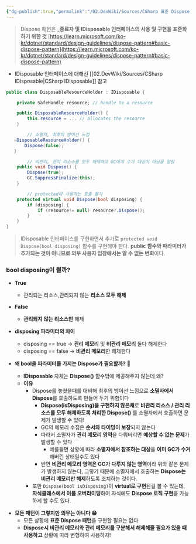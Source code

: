 ```yaml
---
{"dg-publish":true,"permalink":"/02.DevWiki/Sources/CSharp 표준 Dispose 패턴/"}
---
```



> Dispose 패턴은 _**종료자 및 IDisposable 인터페이스의 사용 및 구현을 표준화하기 위한 것**
> [https://learn.microsoft.com/ko-kr/dotnet/standard/design-guidelines/dispose-pattern#basic-dispose-pattern](https://learn.microsoft.com/ko-kr/dotnet/standard/design-guidelines/dispose-pattern#basic-dispose-pattern)

* IDisposable 인터페이스에 대해선 [[02.DevWiki/Sources/CSharp IDisposable\|CSharp IDisposable]] 참고

```csharp
public class DisposableResourceHolder : IDisposable {

    private SafeHandle resource; // handle to a resource

    public DisposableResourceHolder() {
        this.resource = ... // allocates the resource
    }

		// 소멸자, 최후의 방어선 느낌
   ~DisposableResourceHolder() {
	   Dispose(false);
   }

		// 비관리, 괸리 리소스를 모두 해제하고 GC에게 수거 대상이 아님을 알림
    public void Dispose() {
        Dispose(true);
        GC.SuppressFinalize(this);
    }

		// protected라 사용자는 호출 불가
    protected virtual void Dispose(bool disposing) {
        if (disposing) {
            if (resource!= null) resource?.Dispose();
        }
    }
}
```

> IDisposable 인터페이스를 구현하면서 추가로 `protected void Dispose(bool disposing)` 함수를 구현해야 한다.
> **public 함수와 파라미터가 추가되는 것이 아니므로 외부 사용자 입장에서는 알 수 없는 변화**이다.
### bool disposing이 뭘까?
* **True**
	* 관리되는 리소스,관리되지 않는  **리소스 모두 해제**
* **False**
	* **관리되지 않는 리소스만** 해제

* **disposing 파라미터의 차이**
	* disposing == true → **괸리 메모리** 및 **비관리 메모리** 둘다 해제한다    
	- disposing == false → **비관리 메모리**만 해제한다

* **왜 bool을 파라미터를 가지는 Dispose가 필요할까?** 🤔 
	- **IDisposable** 자체는 **Dispose()** 함수밖에 제공해주지 않는데 왜?
	- **이유**
		- Dispose를 놓쳤을때를 대비해 최후의 방어선 느낌으로 **소멸자에서 Dispose**를 호출하도록 만들어 두기 위함이다
    		- **Dispose(isDisposing)을 구현하지 않은채**로 **비관리 리소스 / 관리 리소스를 모두 해제하도록 처리한 Dispose()** 를 소멸자에서 호출하면 문제가 발생할 수 있다!
		    - GC의 메모리 수집은 **순서와 타이밍이 보장**되지 않는다
			- 따라서 소멸자가 **관리 메모리 영역**을 다뤄버리면 **예상할 수 없는 문제**가 발생할 수 있다
			    - 예를들면 상황에 따라 **소멸자에서 참조하는 대상**을 **이미 GC가 수거**해버린 상태일수도 있다
		    - 반면 **비관리 메모리 영역은 GC가 다루지 않는 영역**이라 위와 같은 문제가 발생하지 않는다, 그렇기 때문에 소멸자에서 호출하는 **Dispose는 비관리 메모리만 해제**하도록 조치하는 것이다.
        - 또한 `Dispose(bool isDisposing)`이 **virtual로 구현**된걸 볼 수 있는데, **자식클래스에서 이를 오버라이딩**하여 자식에도 **Dispose 로직 구현**을 가능하게 할 수도 있다.
- **모든 패턴이 그렇지만 의무는 아니다 😁**
    - 모든 상황에 **표준 Dispose 패턴**을 구현할 필요는 없다
    - **Dispose시 비관리 메모리와 관리 메모리를 구분해서 해제해줄 필요가 있을 때 사용하고** 상황에 따라 변형하여 사용하자!